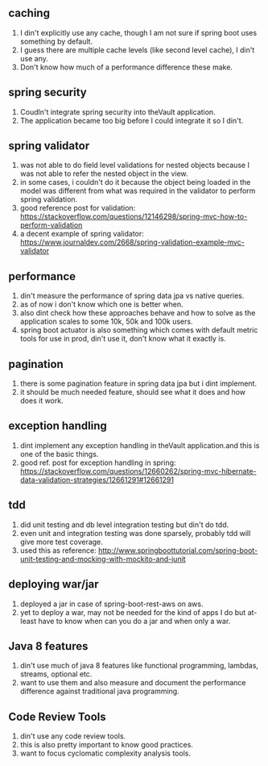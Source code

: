 ## caching
1. I din't explicitly use any cache, though I am not sure if spring boot uses something by default.
2. I guess there are multiple cache levels (like second level cache), I din't use any.
3. Don't know how much of a performance difference these make.

## spring security
1. Coudln't integrate spring security into theVault application.
2. The application became too big before I could integrate it so I din't.

## spring validator
1. was not able to do field level validations for nested objects because I was not able to refer the nested object in the view.
2. in some cases, i couldn't do it because the object being loaded in the model was different from what was required in the validator to perform spring validation.
3. good reference post for validation: https://stackoverflow.com/questions/12146298/spring-mvc-how-to-perform-validation
4. a decent example of spring validator: https://www.journaldev.com/2668/spring-validation-example-mvc-validator

## performance
1. din't measure the performance of spring data jpa vs native queries.
2. as of now i don't know which one is better when.
3. also dint check how these approaches behave and how to solve as the application scales to some 10k, 50k and 100k users.
4. spring boot actuator is also something which comes with default metric tools for use in prod, din't use it, don't know what it exactly is.

## pagination
1. there is some pagination feature in spring data jpa but i dint implement.
2. it should be much needed feature, should see what it does and how does it work.

## exception handling
1. dint implement any exception handling in theVault application.and this is one of the basic things.
2. good ref. post for exception handling in spring: https://stackoverflow.com/questions/12660262/spring-mvc-hibernate-data-validation-strategies/12661291#12661291

## tdd
1. did unit testing and db level integration testing but din't do tdd.
2. even unit and integration testing was done sparsely, probably tdd will give more test coverage.
3. used this as reference: http://www.springboottutorial.com/spring-boot-unit-testing-and-mocking-with-mockito-and-junit

## deploying war/jar
1. deployed a jar in case of spring-boot-rest-aws on aws.
2. yet to deploy a war, may not be needed for the kind of apps I do but at-least have to know when can you do a jar and when only a war.

## Java 8 features
1. din't use much of java 8 features like functional programming, lambdas, streams, optional etc.
2. want to use them and also measure and document the performance difference against traditional java programming.

## Code Review Tools
1. din't use any code review tools.
2. this is also pretty important to know good practices.
3. want to focus cyclomatic complexity analysis tools.
 
